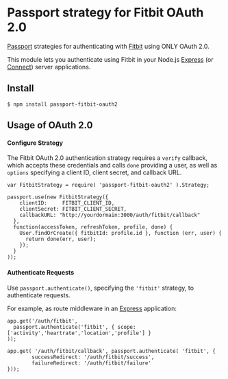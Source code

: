 # Passport strategy for Fitbit OAuth 2.0

[Passport](http://passportjs.org/) strategies for authenticating with [Fitbit](http://www.fitbit.com/)
using ONLY OAuth 2.0.

This module lets you authenticate using Fitbit in your Node.js [Express](http://expressjs.com/) (or [Connect](http://www.senchalabs.org/connect/)) server applications. 


## Install

    $ npm install passport-fitbit-oauth2

## Usage of OAuth 2.0

#### Configure Strategy

The Fitbit OAuth 2.0 authentication strategy requires a `verify` callback, which
accepts these credentials and calls `done` providing a user, as well as
`options` specifying a client ID, client secret, and callback URL.

```
var FitbitStrategy = require( 'passport-fitbit-oauth2' ).Strategy;

passport.use(new FitbitStrategy({
    clientID:     FITBIT_CLIENT_ID,
    clientSecret: FITBIT_CLIENT_SECRET,
    callbackURL: "http://yourdormain:3000/auth/fitbit/callback"
  },
  function(accessToken, refreshToken, profile, done) {
    User.findOrCreate({ fitbitId: profile.id }, function (err, user) {
      return done(err, user);
    });
  }
));
```

#### Authenticate Requests

Use `passport.authenticate()`, specifying the `'fitbit'` strategy, to
authenticate requests.

For example, as route middleware in an [Express](http://expressjs.com/)
application:

```
app.get('/auth/fitbit',
  passport.authenticate('fitbit', { scope: ['activity','heartrate','location','profile'] }
));

app.get( '/auth/fitbit/callback', passport.authenticate( 'fitbit', { 
        successRedirect: '/auth/fitbit/success',
        failureRedirect: '/auth/fitbit/failure'
}));
```
